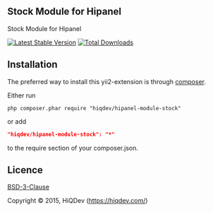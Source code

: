 Stock Module for Hipanel
------------------------

Stock Module for Hipanel

[![Latest Stable Version](https://poser.pugx.org/hiqdev/hipanel-module-stock/v/stable.png)](https://packagist.org/packages/hiqdev/hipanel-module-stock)
[![Total Downloads](https://poser.pugx.org/hiqdev/hipanel-module-stock/downloads.png)](https://packagist.org/packages/hiqdev/hipanel-module-stock)

## Installation

The preferred way to install this yii2-extension is through [composer](http://getcomposer.org/download/).

Either run

```
php composer.phar require "hiqdev/hipanel-module-stock"
```

or add

```json
"hiqdev/hipanel-module-stock": "*"
```

to the require section of your composer.json.

## Licence

[BSD-3-Clause](http://choosealicense.com/licenses/bsd-3-clause)

Copyright © 2015, HiQDev (https://hiqdev.com/)
